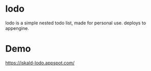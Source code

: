 # lodo
lodo is a simple nested todo list, made for personal use.
deploys to appengine.

# Demo
https://iskald-lodo.appspot.com/
